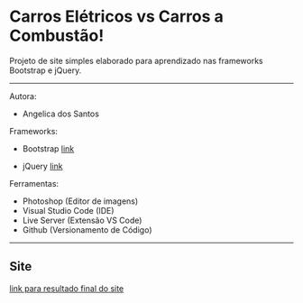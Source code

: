 # Carros Elétricos vs Carros a Combustão! #


Projeto de site simples elaborado para aprendizado nas frameworks Bootstrap e jQuery.

------------ 

Autora:
- Angelica dos Santos

Frameworks:
- Bootstrap
  [link](https://getbootstrap.com)

- jQuery
  [link](https://jquery.com)

Ferramentas:
- Photoshop (Editor de imagens)
- Visual Studio Code (IDE)
- Live Server (Extensão VS Code)
- Github (Versionamento de Código)

------------ 

## Site ##

[link para resultado final do site](https://angelcomp.github.io/portfolio/index.html)
